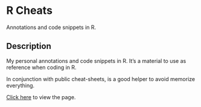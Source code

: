 # R Cheats

Annotations and code snippets in R.

## Description
My personal annotations and code snippets in R. It’s a material to use as 
reference when coding in R.

In conjunction with public cheat-sheets, is a good helper to avoid memorize 
everything.

[Click here](https://claudiosecco.github.io/r-cheats/) to view the page.